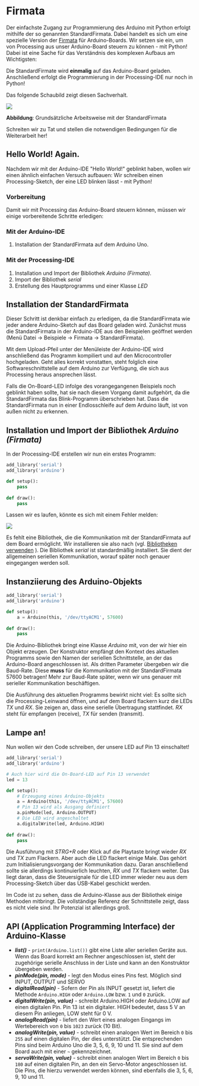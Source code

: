 # Firmata

Der einfachste Zugang zur Programmierung des Arduino mit Python erfolgt mithilfe der so genannten StandardFirmata. Dabei handelt es sich um eine spezielle Version der [Firmata](https://github.com/firmata/protocol)
für Arduino-Boards. Wir setzen sie ein, um von Processing aus unser Arduino-Board steuern zu können - mit Python! Dabei ist eine Sache für das Verständnis des komplexen Aufbaus am Wichtigsten: 

Die StandardFirmate wird **einmalig** auf das Arduino-Board geladen. Anschließend erfolgt die Programmierung in der Processing-IDE nur noch in Python!

Das folgende Schaubild zeigt diesen Sachverhalt.

![](../images/workflow.png)

**Abbildung**: Grundsätzliche Arbeitsweise mit der StandardFirmata

Schreiten wir zu Tat und stellen die notwendigen Bedingungen für die Weiterarbeit her!

## Hello World! Again.

Nachdem wir mit der Arduino-IDE "Hello World!" geblinkt haben, wollen wir einen ähnlich einfachen Versuch aufbauen: Wir schreiben einen Processing-Sketch, der eine LED blinken lässt - mit Python!

### Vorbereitung

Damit wir mit Processing das Arduino-Board steuern können, müssen wir einige vorbereitende Schritte erledigen:

### Mit der Arduino-IDE

1. Installation der StandardFirmata auf dem Arduino Uno.

### Mit der Processing-IDE

1. Installation und Import der Bibliothek *Arduino (Firmata)*.
2. Import der Bibliothek *serial*
3. Erstellung des Hauptprogramms und einer Klasse *LED*

## Installation der StandardFirmata

Dieser Schritt ist denkbar einfach zu erledigen, da die StandardFirmata wie jeder andere Arduino-Sketch auf das Board geladen wird. Zunächst muss die StandardFirmata in der Arduino-IDE aus den Beispielen geöffnet werden (Menü Datei -> Beispiele -> Firmata -> StandardFirmata).

Mit dem Upload-Pfeil unter der Menüleiste der Arduino-IDE wird anschließend das Programm kompiliert und auf den Microcontroller hochgeladen. Geht alles korrekt vonstatten, steht folglich eine Softwareschnittstelle auf dem Arduino zur Verfügung, die sich aus Processing heraus ansprechen lässt.

Falls die On-Board-LED infolge des vorangegangenen Beispiels noch geblinkt haben sollte, hat sie nach diesem Vorgang damit aufgehört, da die StandardFirmata das Blink-Programm überschrieben hat. Dass die StandardFirmata nun in einer Endlosschleife auf dem Arduino läuft, ist von außen nicht zu erkennen.

## Installation und Import der Bibliothek *Arduino (Firmata)*

In der Processing-IDE erstellen wir nun ein erstes Programm:

```python
add_library('serial')
add_library('arduino')

def setup():
    pass
    
def draw():
    pass

```

Lassen wir es laufen, könnte es sich mit einem Fehler melden: 

![](../images/missing-arduino-lib.png)

Es fehlt eine Bibliothek, die die Kommunikation mit der StandardFirmata auf dem Board ermöglicht. Wir installieren sie also nach (vgl. [Bibliotheken verwenden](../Themen/bibliotheken-verwenden.md)
). Die Bibliothek *serial* ist standardmäßig installiert. Sie dient der allgemeinen seriellen Kommunikation, worauf später noch genauer eingegangen werden soll.

## Instanziierung des Arduino-Objekts

```python
add_library('serial')
add_library('arduino')

def setup():
    a = Arduino(this, '/dev/ttyACM1', 57600)
    
def draw():
    pass
```

Die Arduino-Bibliothek bringt eine Klasse *Arduino* mit, von der wir hier ein Objekt erzeugen. Der Konstruktor empfängt den Kontext des aktuellen Programms sowie den Namen der seriellen Schnittstelle, an der das Arduino-Board angeschlossen ist. Als dritten Parameter übergeben wir die Baud-Rate. Diese **muss** für die Kommunikation mit der StandardFirmata 57600 betragen! Mehr zur Baud-Rate später, wenn wir uns genauer mit serieller Kommunikation beschäftigen.

Die Ausführung des aktuellen Programms bewirkt nicht viel: Es sollte sich die Processing-Leinwand öffnen, und auf dem Board flackern kurz die LEDs *TX* und *RX*. Sie zeigen an, dass eine serielle Übertragung stattfindet. *RX* steht für empfangen (receive), *TX* für senden (transmit).

## Lampe an!

Nun wollen wir den Code schreiben, der unsere LED auf Pin 13 einschaltet!

```python
add_library('serial')
add_library('arduino')

# Auch hier wird die On-Board-LED auf Pin 13 verwendet
led = 13

def setup():
    # Erzeugung eines Arduino-Objekts
    a = Arduino(this, '/dev/ttyACM1', 57600)
    # Pin 13 wird als Ausgang definiert
    a.pinMode(led, Arduino.OUTPUT)
    # Die LED wird angeschaltet
    a.digitalWrite(led, Arduino.HIGH)
    
def draw():
    pass
```

Die Ausführung mit *STRG+R* oder Klick auf die Playtaste bringt wieder *RX* und *TX* zum Flackern. Aber auch die LED flackert einige Male. Das gehört zum Initialisierungsvorgang der Kommunikation dazu. Daran anschließend sollte sie allerdings kontinuierlich leuchten, *RX* und *TX* flackern weiter. Das liegt daran, dass die Steuersignale für die LED immer wieder neu aus dem Processing-Sketch über das USB-Kabel geschickt werden.

Im Code ist zu sehen, dass die Arduino-Klasse aus der Bibliothek einige Methoden mitbringt. Die vollständige Referenz der Schnittstelle zeigt, dass es nicht viele sind. Ihr Potenzial ist allerdings groß.

## API (Application Programming Interface) der Arduino-Klasse

* ***list()*** - `print(Arduino.list())` gibt eine Liste aller seriellen Geräte aus. Wenn das Board korrekt am Rechner angeschlossen ist, steht der zugehörige serielle Anschluss in der Liste und kann an den Konstruktor übergeben werden.
* ***pinMode(pin, mode)*** - legt den Modus eines Pins fest. Möglich sind INPUT, OUTPUT und SERVO
* ***digitalRead(pin)*** - Sofern der Pin als INPUT gesetzt ist, liefert die Methode `Arduino.HIGH` oder `Arduino.LOW` bzw. `1` und `0` zurück.
* ***digitalWrite(pin, value)*** - schreibt Arduino.HIGH oder Arduino.LOW auf einen digitalen Pin. Pin 13 ist ein digitaler. HIGH bedeutet, dass 5 V an diesem Pin anliegen, LOW steht für 0 V.
* ***analogRead(pin)*** - liefert den Wert eines analogen Eingangs im Wertebereich von `0` bis `1023` zurück (10 Bit).
* ***analogWrite(pin, value)*** - schreibt einen analogen Wert im Bereich `0` bis `255` auf einen digitalen Pin, der dies unterstützt. Die entsprechenden Pins sind beim Arduino Uno die 3, 5, 6, 9, 10 und 11. Sie sind auf dem Board auch mit einer `~` gekennzeichnet.
* ***servoWrite(pin, value)*** - schreibt einen analogen Wert im Bereich `0` bis `180` auf einen digitalen Pin, an den ein Servo-Motor angeschlossen ist. Die Pins, die hierzu verwendet werden können, sind ebenfalls die 3, 5, 6, 9, 10 und 11.
